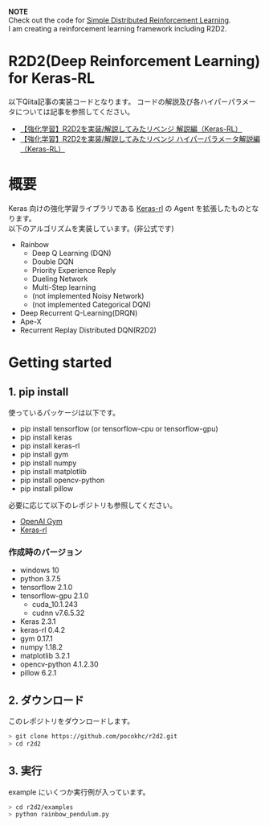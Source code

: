 **NOTE**  
Check out the code for [Simple Distributed Reinforcement Learning](https://github.com/pocokhc/simple_distributed_rl).  
I am creating a reinforcement learning framework including R2D2. 

# R2D2(Deep Reinforcement Learning) for Keras-RL
以下Qiita記事の実装コードとなります。
コードの解説及び各ハイパーパラメータについては記事を参照してください。

- [【強化学習】R2D2を実装/解説してみたリベンジ 解説編（Keras-RL）](https://qiita.com/pocokhc/items/408f0f818140924ad4c4)
- [【強化学習】R2D2を実装/解説してみたリベンジ ハイパーパラメータ解説編（Keras-RL）](https://qiita.com/pocokhc/items/bc498a1dc720dcf075d6)

# 概要
Keras 向けの強化学習ライブラリである [Keras-rl](https://github.com/keras-rl/keras-rl) の Agent を拡張したものとなります。  
以下のアルゴリズムを実装しています。(非公式です)  

- Rainbow
  - Deep Q Learning (DQN)
  - Double DQN
  - Priority Experience Reply
  - Dueling Network
  - Multi-Step learning
  - (not implemented Noisy Network)
  - (not implemented Categorical DQN)
- Deep Recurrent Q-Learning(DRQN)
- Ape-X
- Recurrent Replay Distributed DQN(R2D2)

# Getting started
## 1. pip install
使っているパッケージは以下です。

+ pip install tensorflow (or tensorflow-cpu or tensorflow-gpu)
+ pip install keras
+ pip install keras-rl
+ pip install gym
+ pip install numpy
+ pip install matplotlib
+ pip install opencv-python
+ pip install pillow

必要に応じて以下のレポジトリも参照してください。

- [OpenAI Gym](https://github.com/openai/gym)
- [Keras-rl](https://github.com/keras-rl/keras-rl)

### 作成時のバージョン

+ windows 10
+ python 3.7.5
+ tensorflow 2.1.0
+ tensorflow-gpu 2.1.0
  + cuda_10.1.243
  + cudnn v7.6.5.32
+ Keras 2.3.1
+ keras-rl 0.4.2
+ gym 0.17.1
+ numpy 1.18.2
+ matplotlib 3.2.1
+ opencv-python 4.1.2.30
+ pillow 6.2.1


## 2. ダウンロード
このレポジトリをダウンロードします。

``` bash
> git clone https://github.com/pocokhc/r2d2.git
> cd r2d2
```

## 3. 実行
example にいくつか実行例が入っています。

``` bash
> cd r2d2/examples
> python rainbow_pendulum.py
```

